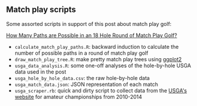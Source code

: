 ## Match play scripts

Some assorted scripts in support of this post about match play golf:

[How Many Paths are Possible in an 18 Hole Round of Match Play Golf?](http://toddwschneider.com/posts/how-many-paths-are-possible-in-an-18-hole-round-of-match-play-golf/)

- `calculate_match_play_paths.R`: backward induction to calculate the number of possible paths in a round of match play golf
- `draw_match_play_tree.R`: make pretty match play trees using [ggplot2](http://ggplot2.org/)
- `usga_data_analysis.R`: some one-off analyses of the hole-by-hole USGA data used in the post
- `usga_hole_by_hole_data.csv`: the raw hole-by-hole data
- `usga_match_data.json`: JSON representation of each match
- `usga_scraper.rb`: quick and dirty script to collect data from the [USGA's website](http://www.usga.org/Championships.aspx?id=7796) for amateur championships from 2010-2014
